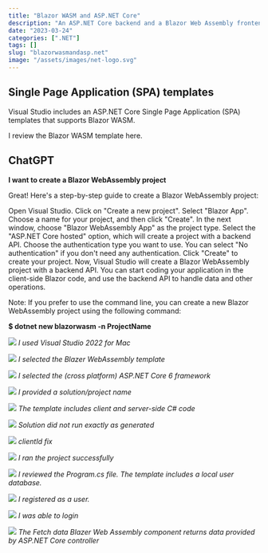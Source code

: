 ```yaml
---
title: "Blazor WASM and ASP.NET Core"
description: "An ASP.NET Core backend and a Blazor Web Assembly frontend."
date: "2023-03-24"
categories: [".NET"]
tags: []
slug: "blazorwasmandasp.net"
image: "/assets/images/net-logo.svg"
---
```



## Single Page Application (SPA) templates

Visual Studio includes an ASP.NET Core Single Page Application (SPA) templates that supports Blazor WASM.

I review the Blazor WASM template here.


## ChatGPT

**I want to create a Blazor WebAssembly project**

Great! Here's a step-by-step guide to create a Blazor WebAssembly project:

Open Visual Studio.
Click on "Create a new project".
Select "Blazor App".
Choose a name for your project, and then click "Create".
In the next window, choose "Blazor WebAssembly App" as the project type.
Select the "ASP.NET Core hosted" option, which will create a project with a backend API.
Choose the authentication type you want to use. You can select "No authentication" if you don't need any authentication.
Click "Create" to create your project.
Now, Visual Studio will create a Blazor WebAssembly project with a backend API. You can start coding your application in the client-side Blazor code, and use the backend API to handle data and other operations.

Note: If you prefer to use the command line, you can create a new Blazor WebAssembly project using the following command:

**$ dotnet new blazorwasm -n ProjectName**

![](/assets/images/blazorwasmandasp.net/screen-shot-2023-03-22-at-9.16.36-am-1440x880.png)
*I used Visual Studio 2022 for Mac*

![](/assets/images/blazorwasmandasp.net/screen-shot-2023-03-25-at-11.36.56-am-1380x978.png)
*I selected the Blazer WebAssembly template*

![](/assets/images/blazorwasmandasp.net/screen-shot-2023-03-25-at-11.37.08-am-1800x1276.png)
*I selected the (cross platform) ASP.NET Core 6 framework*

![](/assets/images/blazorwasmandasp.net/screen-shot-2023-03-25-at-11.37.31-am-1794x1272.png)
*I provided a solution/project name*

![](/assets/images/blazorwasmandasp.net/screen-shot-2023-03-25-at-11.57.21-am-1836x1014.png)
*The template includes client and server-side C# code*

![](/assets/images/blazorwasmandasp.net/screen-shot-2023-03-25-at-11.58.50-am-1836x925.png)
*Solution did not run exactly as generated*

![](/assets/images/blazorwasmandasp.net/screen-shot-2023-03-25-at-11.59.14-am-1836x910.png)
*clientId fix*

![](/assets/images/blazorwasmandasp.net/screen-shot-2023-03-25-at-11.59.37-am-1836x1030.png)
*I ran the project successfully*

![](/assets/images/blazorwasmandasp.net/screen-shot-2023-03-25-at-11.59.54-am-1836x743.png)
*I reviewed the Program.cs file. The template includes a local user database.*

![](/assets/images/blazorwasmandasp.net/screen-shot-2023-03-25-at-12.06.17-pm-1836x704.png)
*I registered as a user.*

![](/assets/images/blazorwasmandasp.net/screen-shot-2023-03-25-at-12.06.28-pm-1836x651.png)
*I was able to login*

![](/assets/images/blazorwasmandasp.net/screen-shot-2023-03-25-at-12.06.35-pm-1836x674.png)
*The Fetch data Blazer Web Assembly component returns data provided by ASP.NET Core controller*